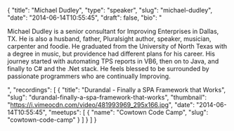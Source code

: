{
  "title": "Michael Dudley",
  "type": "speaker",
  "slug": "michael-dudley",
  "date": "2014-06-14T10:55:45",
  "draft": false,
  "bio": "<p>Michael Dudley is a senior consultant for Improving Enterprises in Dallas, TX. He is also a husband, father, Pluralsight author, speaker, musician, carpenter and foodie. He graduated from the University of North Texas with a degree in music, but providence had different plans for his career. His journey started with automating TPS reports in VB6, then on to Java, and finally to C# and the .Net stack. He feels blessed to be surrounded by passionate programmers who are continually Improving.</p>",
  "recordings": [
    {
      "title": "Durandal - Finally a SPA Framework that Works",
      "slug": "durandal-finally-a-spa-framework-that-works",
      "thumbnail": "https://i.vimeocdn.com/video/481993969_295x166.jpg",
      "date": "2014-06-14T10:55:45",
      "meetups": [
        {
          "name": "Cowtown Code Camp",
          "slug": "cowtown-code-camp"
        }
      ]
    }
  ]
}